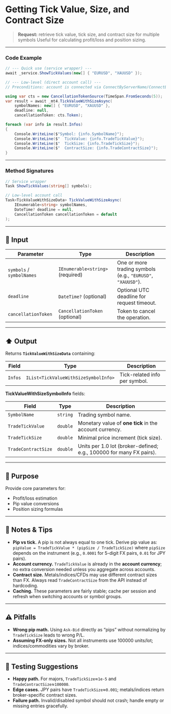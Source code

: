 # Getting Tick Value, Size, and Contract Size

> **Request:** retrieve tick value, tick size, and contract size for multiple symbols
> Useful for calculating profit/loss and position sizing.

---

### Code Example

```csharp
// --- Quick use (service wrapper) ---
await _service.ShowTickValues(new[] { "EURUSD", "XAUUSD" });

// --- Low-level (direct account call) ---
// Preconditions: account is connected via ConnectByServerName/ConnectByHostPort.

using var cts = new CancellationTokenSource(TimeSpan.FromSeconds(5));
var result = await _mt4.TickValueWithSizeAsync(
    symbolNames: new[] { "EURUSD", "XAUUSD" },
    deadline: null,
    cancellationToken: cts.Token);

foreach (var info in result.Infos)
{
    Console.WriteLine($"Symbol: {info.SymbolName}");
    Console.WriteLine($"  TickValue: {info.TradeTickValue}");
    Console.WriteLine($"  TickSize: {info.TradeTickSize}");
    Console.WriteLine($"  ContractSize: {info.TradeContractSize}");
}
```

---

### Method Signatures

```csharp
// Service wrapper
Task ShowTickValues(string[] symbols);
```

```csharp
// Low-level account call
Task<TickValueWithSizeData> TickValueWithSizeAsync(
    IEnumerable<string> symbolNames,
    DateTime? deadline = null,
    CancellationToken cancellationToken = default
);
```

---

## 🔽 Input

| Parameter                 | Type                             | Description                                                 |
| ------------------------- | -------------------------------- | ----------------------------------------------------------- |
| `symbols` / `symbolNames` | `IEnumerable<string>` (required) | One or more trading symbols (e.g., `"EURUSD"`, `"XAUUSD"`). |
| `deadline`                | `DateTime?` (optional)           | Optional UTC deadline for request timeout.                  |
| `cancellationToken`       | `CancellationToken` (optional)   | Token to cancel the operation.                              |

---

## ⬆️ Output

Returns **`TickValueWithSizeData`** containing:

| Field   | Type                                 | Description                   |
| ------- | ------------------------------------ | ----------------------------- |
| `Infos` | `IList<TickValueWithSizeSymbolInfo>` | Tick-related info per symbol. |

**TickValueWithSizeSymbolInfo** fields:

| Field               | Type     | Description                                                         |
| ------------------- | -------- | ------------------------------------------------------------------- |
| `SymbolName`        | `string` | Trading symbol name.                                                |
| `TradeTickValue`    | `double` | Monetary value of **one tick** in the account currency.             |
| `TradeTickSize`     | `double` | Minimal price increment (tick size).                                |
| `TradeContractSize` | `double` | Units per 1.0 lot (broker-defined; e.g., 100000 for many FX pairs). |

---

## 🎯 Purpose

Provide core parameters for:

* Profit/loss estimation
* Pip value conversions
* Position sizing formulas

---

## 🧩 Notes & Tips

* **Pip vs tick.** A pip is not always equal to one tick. Derive pip value as:
  `pipValue = TradeTickValue * (pipSize / TradeTickSize)`
  where `pipSize` depends on the instrument (e.g., `0.0001` for 5-digit FX pairs, `0.01` for JPY pairs).
* **Account currency.** `TradeTickValue` is already in the **account currency**; no extra conversion needed unless you aggregate across accounts.
* **Contract size.** Metals/indices/CFDs may use different contract sizes than FX. Always read `TradeContractSize` from the API instead of hardcoding.
* **Caching.** These parameters are fairly stable; cache per session and refresh when switching accounts or symbol groups.

---

## ⚠️ Pitfalls

* **Wrong pip math.** Using `Ask-Bid` directly as “pips” without normalizing by `TradeTickSize` leads to wrong P/L.
* **Assuming FX-only sizes.** Not all instruments use 100000 units/lot; indices/commodities vary by broker.

---

## 🧪 Testing Suggestions

* **Happy path.** For majors, `TradeTickSize`≈`1e-5` and `TradeContractSize`≈`100000`.
* **Edge cases.** JPY pairs have `TradeTickSize`≈`0.001`; metals/indices return broker-specific contract sizes.
* **Failure path.** Invalid/disabled symbol should not crash; handle empty or missing entries gracefully.
